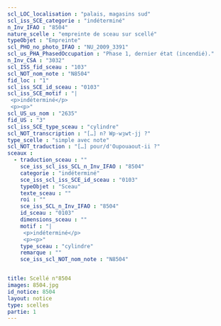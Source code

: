 ```yaml
---
scl_LOC_localisation : "palais, magasins sud"
scl_iss_SCE_categorie : "indéterminé"
n_Inv_IFAO : "8504"
nature_scelle : "empreinte de sceau sur scellé"
typeObjet : "Empreinte"
scl_PHO_no_photo_IFAO : "NU_2009_3391"
scl_us_PHA_PhasedOccupation : "Phase 1, dernier état (incendié)."
n_Inv_CSA : "3032"
scl_ISS_fid_sceau : "103"
scl_NOT_nom_note : "N8504"
fid_loc : "1"
scl_iss_SCE_id_sceau : "0103"
scl_iss_SCE_motif : "|
 <p>indéterminé</p>
 <p><p>"
scl_US_us_nom : "2635"
fid_US : "3"
scl_iss_SCE_type_sceau : "cylindre"
scl_NOT_transcription : "[…] n? Wp-wȝwt-jj ?"
type_scelle : "simple avec note"
scl_NOT_traduction : "[…] pour/d'Oupouaout-ii ?"
sceaux :
  - traduction_sceau : ""
    sce_iss_scl_iss_SCL_n_Inv_IFAO : "8504"
    categorie : "indéterminé"
    sce_iss_scl_iss_SCE_id_sceau : "0103"
    typeObjet : "Sceau"
    texte_sceau : ""
    roi : ""
    sce_iss_SCL_n_Inv_IFAO : "8504"
    id_sceau : "0103"
    dimensions_sceau : ""
    motif : "|
     <p>indéterminé</p>
     <p><p>"
    type_sceau : "cylindre"
    remarque : ""
    sce_iss_scl_NOT_nom_note : "N8504"


title: Scellé n°8504
images: 8504.jpg
id_notice: 8504
layout: notice
type: scelles
partie: 1
---
```

